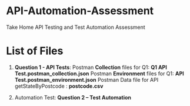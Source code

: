 # API-Automation-Assessment
Take Home API Testing and Test Automation Assessment

# List of Files
1. **Question 1 - API Tests**:
   Postman **Collection** files for Q1: **Q1 API Test.postman_collection.json**
   Postman **Environment** files for Q1: **API Test.postman_environment.json**
   Postman Data file for API getStateByPostcode : **postcode.csv**

2. Automation Test: **Question 2 – Test Automation**

